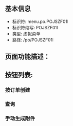 
## 基本信息

- 标识符: menu.po.POJSZF01I
- 标识符缩写: POJSZF01I
- 类型: 虚拟菜单
- 路径: /po/POJSZF01I

## 页面功能描述：





## 按钮列表:


### 按订单创建



### 查询



### 手动生成附件


